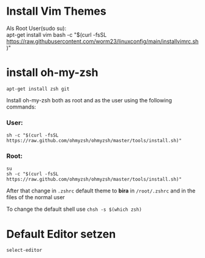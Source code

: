 # Install Vim Themes
Als Root User(sudo su):    
    apt-get install vim
    bash -c "$(curl -fsSL https://raw.githubusercontent.com/worm23/linuxconfig/main/installvimrc.sh)"
# install oh-my-zsh
    apt-get install zsh git
Install oh-my-zsh both as root and as the user using the following commands:
### User:
    sh -c "$(curl -fsSL https://raw.github.com/ohmyzsh/ohmyzsh/master/tools/install.sh)"
### Root:
    su
    sh -c "$(curl -fsSL https://raw.github.com/ohmyzsh/ohmyzsh/master/tools/install.sh)"

After that change in `.zshrc` default theme to **bira** in `/root/.zshrc` and in the files of the normal user

To change the default shell use `chsh -s $(which zsh)`
    
# Default Editor setzen
    select-editor
